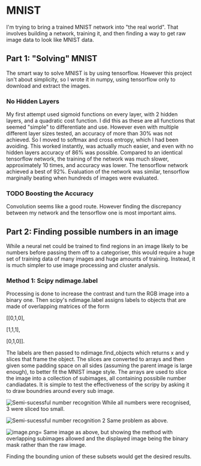 # MNIST
I'm trying to bring a trained MNIST network into "the real world". That involves building a network, training it, and then finding a way to get raw image data to look like MNIST data.
## Part 1: "Solving" MNIST
The smart way to solve MNIST is by using tensorflow. However this project isn't about simplicity, so I wrote it in numpy, using tensorflow only to download and extract the images.

### No Hidden Layers
My first attempt used sigmoid functions on every layer, with 2 hidden layers, and a quadratic cost function. I did this as these are all functions that seemed "simple" to differentiate and use. However even with multiple different layer sizes tested, an accuracy of more than 30% was not achieved. So I moved to softmax and cross entropy, which I had been avoiding. This worked instantly, was actually much easier, and even with no hidden layers accuracy of 86% was possible. Compared to an identical tensorflow network, the training of the network was much slower, approximately 10 times, and accuracy was lower. The tensorflow network achieved a best of 92%. Evaluation of the network was similar, tensorflow marginally beating when hundreds of images were evaluated. 

### TODO Boosting the Accuracy
Convolution seems like a good route. However finding the discrepancy between my network and the tensorflow one is most important aims. 

## Part 2: Finding possible numbers in an image
While a neural net could be trained to find regions in an image likely to be numbers before passing them off to a categoriser, this would require a huge set of training data of many images and huge amounts of training. Instead, it is much simpler to use image processing and cluster analysis. 
### Method 1: Scipy ndimage.label
Processing is done to increase the contrast and turn the RGB image into a binary one. Then scipy's ndimage.label assigns labels to objects that are made of overlapping matrices of the form

[[0,1,0],

 [1,1,1],
 
 [0,1,0]].
 
The labels are then passed to ndimage.find_objects which returns x and y slices that frame the object. The slices are converted to arrays and then given some padding space on all sides (assuming the parent image is large enough), to better fit the MNIST image style. The arrays are used to slice the image into a collection of subimages, all containing possibile number candiadates. It is simple to test the effectiveness of the scripy by asking it to draw boundries around every sub image. 

![Semi-sucessful number recognition](https://i.postimg.cc/SsJBwTj1/numbers-Found.png)
While all numbers were recognised, 3 were sliced too small. 

![Semi-sucessful number recognition 2](https://i.postimg.cc/902BGz3P/image.png)
Same problem as above.

![image.png](https://i.postimg.cc/gk8nC4Z0/image.png)=
Same image as above, but showing the method with overlapping subimages allowed and the displayed image being the binary mask rather than the raw image. 

Finding the bounding union of these subsets would get the desired results.
